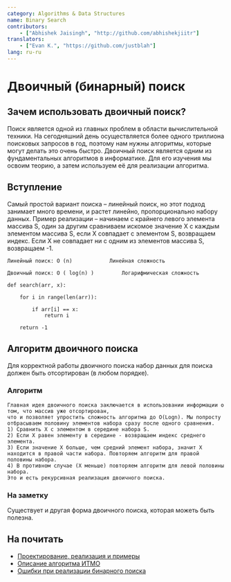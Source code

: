 ```yaml
---
category: Algorithms & Data Structures
name: Binary Search
contributors:
    - ["Abhishek Jaisingh", "http://github.com/abhishekjiitr"]
translators:
    - ["Evan K.", "https://github.com/justblah"]
lang: ru-ru    
---
```


# Двоичный (бинарный) поиск

## Зачем использовать двоичный поиск?

Поиск является одной из главных проблем в области вычислительной техники. На сегодняшний день осуществляется более одного триллиона поисковых запросов в год, поэтому нам нужны алгоритмы, которые могут делать это очень быстро. Двоичный поиск является одним из фундаментальных алгоритмов в информатике. Для его изучения мы освоим теорию, а затем используем её для реализации алгоритма.

## Вступление

Самый простой вариант поиска – линейный поиск, но этот подход занимает много времени, и растет линейно, пропорционально набору данных. Пример реализации – начинаем с крайнего левого элемента массива S, один за другим сравниваем искомое значение X с каждым элементом массива S, если X совпадает с элементом S, возвращаем индекс. Если X не совпадает ни с одним из элементов массива S, возвращаем -1.

```
Линейный поиск: O (n)            Линейная сложность

Двоичный поиск: O ( log(n) )		 Логарифмическая сложность

```
```
def search(arr, x):

    for i in range(len(arr)):

        if arr[i] == x:
            return i

    return -1

```

## Алгоритм двоичного поиска

Для корректной работы двоичного поиска набор данных для поиска должен быть отсортирован (в любом порядке).

### Алгоритм

```
Главная идея двоичного поиска заключается в использовании информации о том, что массив уже отсортирован,
что и позволяет упростить сложность алгоритма до O(Logn). Мы попросту отбрасываем половину элементов набора сразу после одного сравнения.
1) Сравнить X с элементом в середине набора S.
2) Если X равен элементу в середине - возвращаем индекс среднего элемента.
3) Если значение X больше, чем средний элемент набора, значит X находится в правой части набора. Повторяем алгоритм для правой половины набора.
4) В противном случае (X меньше) повторяем алгоритм для левой половины набора.
Это и есть рекурсивная реализация двоичного поиска.

```

### На заметку

Существует и другая форма двоичного поиска, которая можеть быть полезна.

## На почитать

* [Проектирование, реализация и примеры](https://ru.wikipedia.org/wiki/%D0%94%D0%B2%D0%BE%D0%B8%D1%87%D0%BD%D1%8B%D0%B9_%D0%BF%D0%BE%D0%B8%D1%81%D0%BA)
* [Описание алгоритма ИТМО](http://neerc.ifmo.ru/wiki/index.php?title=%D0%A6%D0%B5%D0%BB%D0%BE%D1%87%D0%B8%D1%81%D0%BB%D0%B5%D0%BD%D0%BD%D1%8B%D0%B9_%D0%B4%D0%B2%D0%BE%D0%B8%D1%87%D0%BD%D1%8B%D0%B9_%D0%BF%D0%BE%D0%B8%D1%81%D0%BA)
* [Ошибки при реализации бинарного поиска](https://habrahabr.ru/post/146228/)
